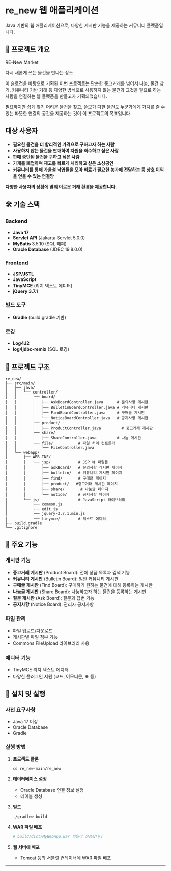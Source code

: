 # re_new 웹 애플리케이션

Java 기반의 웹 애플리케이션으로, 다양한 게시판 기능을 제공하는 커뮤니티 플랫폼입니다.

## 🚀 프로젝트 개요

RE-New Market

다시 새롭게 쓰는 물건을 만나는 장소

이 슬로건을 바탕으로 기획된 이번 프로젝트는
단순한 중고거래를 넘어서 나눔, 물건 찾기, 
커뮤니티 기반 거래 등 다양한 방식으로 사용하지 않는 
물건과 그것을 필요로 하는 사람을 연결하는 웹 플랫폼을 만들고자 기획되었습니다.

필요하지만 쉽게 찾기 어려운 물건을 찾고,
쓸모가 다한 물건도 누군가에게 가치를 줄 수 있는
따뜻한 연결의 공간을 제공하는 것이 
이 프로젝트의 목표입니다

## 대상 사용자

- **필요한 물건을 더 합리적인 가격으로 구하고자 하는 사람**
- **사용하지 않는 물건을 판매하여 자원을 회수하고 싶은 사람**
- **판매 중단된 물건을 구하고 싶은 사람**
- **가게를 폐업하며 재고를 빠르게 처리하고 싶은 소상공인**
- **커뮤니티를 통해 가을철 낙엽들을 모아 비료가 필요한 농가에 전달하는 등 상호 이익을 얻을 수 있는 연결망**

**다양한 사용자의 상황에 맞춰 이로운 거래 환경을 제공합니다.**


## 🛠️ 기술 스택

### Backend
- **Java 17**
- **Servlet API** (Jakarta Servlet 5.0.0)
- **MyBatis** 3.5.10 (SQL 매퍼)
- **Oracle Database** (JDBC 19.8.0.0)

### Frontend
- **JSP/JSTL**
- **JavaScript**
- **TinyMCE** (리치 텍스트 에디터)
- **jQuery 3.7.1**

### 빌드 도구
- **Gradle** (build.gradle 기반)

### 로깅
- **Log4J2**
- **log4jdbc-remix** (SQL 로깅)

## 📁 프로젝트 구조

```
re_new/
├── src/main/
│   ├── java/
│   │   └── controller/
│   │       ├── board/
│   │       │   ├── AskBoardController.java      # 문의사항 게시판
│   │       │   ├── BulletinBoardController.java # 커뮤니티 게시판
│   │       │   ├── FindBoardController.java     # 구매글 게시판
│   │       │   └── NoticeBoardController.java   # 공지사항 게시판
│   │       ├── product/
│   │       │   ├── ProductController.java         # 중고거래 게시판
│   │       ├── share/
│   │       │   ├── ShareController.java         # 나눔 게시판
│   │       └── file/           # 파일 처리 컨트롤러
│   │           └── FileController.java
│   └── webapp/
│       ├── WEB-INF/
│       │   └── jsp/            # JSP 뷰 파일들
│       │       ├── askBoard/   # 문의사항 게시판 페이지
│       │       ├── bulletin/   # 커뮤니티 게시판 페이지
│       │       ├── find/       # 구매글 페이지
│       │       ├── product/   #중고거래 게시판 페이지
│       │       ├── share/       # 나눔글 페이지
│       │       └── notice/     # 공지사항 페이지
│       └── js/                 # JavaScript 라이브러리
│           ├── common.js
│           ├── edit.js
│           ├── jquery-3.7.1.min.js
│           └── tinymce/        # 텍스트 에디터
├── build.gradle
└── .gitignore
```

## 🎯 주요 기능

### 게시판 기능
- **중고거래 게시판** (Product Board): 전체 상품 목록과 검색 기능
- **커뮤니티 게시판** (Bulletin Board): 일반 커뮤니티 게시판
- **구매글 게시판** (Find Board): 구매하기 원하는 물건에 대해 등록하는 게시판
- **나눔글 게시판** (Share Board): 나눔하고자 하는 물건을 등록하는 게시판
- **질문 게시판** (Ask Board): 질문과 답변 기능
- **공지사항** (Notice Board): 관리자 공지사항


### 파일 관리
- 파일 업로드/다운로드
- 게시판별 파일 첨부 기능
- Commons FileUpload 라이브러리 사용

### 에디터 기능
- TinyMCE 리치 텍스트 에디터
- 다양한 플러그인 지원 (코드, 이모티콘, 표 등)

## 🔧 설치 및 실행

### 사전 요구사항
- Java 17 이상
- Oracle Database
- Gradle

### 실행 방법

1. **프로젝트 클론**
   ```bash
   cd re_new-main/re_new
   ```

2. **데이터베이스 설정**
   - Oracle Database 연결 정보 설정
   - 테이블 생성

3. **빌드**
   ```bash
   ./gradlew build
   ```

4. **WAR 파일 배포**
   ```bash
   # build/dist/MyWebApp.war 파일이 생성됩니다
   ```

5. **웹 서버에 배포**
   - Tomcat 등의 서블릿 컨테이너에 WAR 파일 배포

---
